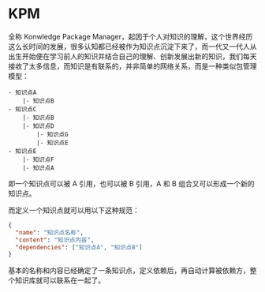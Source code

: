 # KPM

全称 Konwledge Package Manager，起因于个人对知识的理解，这个世界经历这么长时间的发展，很多认知都已经被作为知识点沉淀下来了，而一代又一代人从出生开始便在学习前人的知识并结合自己的理解、创新发展出新的知识，我们每天接收了太多信息，而知识是有联系的，并非简单的网络关系，而是一种类似包管理模型：

```
- 知识点A
    |- 知识点B
- 知识点C
    |- 知识点B
    |- 知识点D
        |- 知识点G
        |- 知识点E
- 知识点E
    |- 知识点F
    |- 知识点A
```

即一个知识点可以被 A 引用，也可以被 B 引用，A 和 B 组合又可以形成一个新的知识点。

而定义一个知识点就可以用以下这种规范：

```json
{
  "name": "知识点名称",
  "content": "知识点内容",
  "dependencies": ["知识点A", "知识点B"]
}
```
基本的名称和内容已经确定了一条知识点，定义依赖后，再自动计算被依赖方，整个知识库就可以联系在一起了。